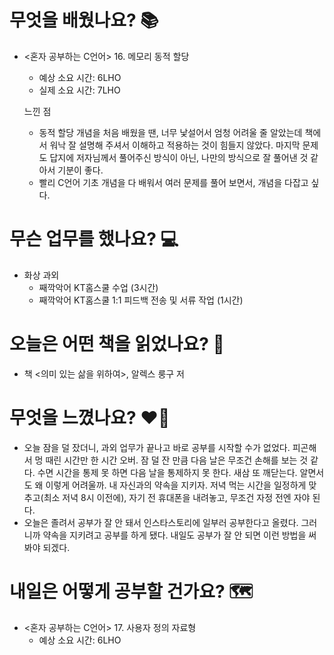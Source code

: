# 무엇을 배웠나요? 📚
- <혼자 공부하는 C언어> 16. 메모리 동적 할당
    - 예상 소요 시간: 6LHO
    - 실제 소요 시간: 7LHO

    느낀 점
    - 동적 할당 개념을 처음 배웠을 땐, 너무 낯설어서 엄청 어려울 줄 알았는데 책에서 워낙 잘 설명해 주셔서 이해하고 적용하는 것이 힘들지 않았다. 마지막 문제도 답지에 저자님께서 풀어주신 방식이 아닌, 나만의 방식으로 잘 풀어낸 것 같아서 기분이 좋다.
    - 빨리 C언어 기초 개념을 다 배워서 여러 문제를 풀어 보면서, 개념을 다잡고 싶다.

# 무슨 업무를 했나요? 💻
- 화상 과외
    - 째깍악어 KT홈스쿨 수업 (3시간)
    - 째깍악어 KT홈스쿨 1:1 피드백 전송 및 서류 작업 (1시간)

# 오늘은 어떤 책을 읽었나요? 📖
- 책 <의미 있는 삶을 위하여>, 알렉스 룽구 저

# 무엇을 느꼈나요? ❤️‍🔥
- 오늘 잠을 덜 잤더니, 과외 업무가 끝나고 바로 공부를 시작할 수가 없었다. 피곤해서 멍 때린 시간만 한 시간 오버. 잠 덜 잔 만큼 다음 날은 무조건 손해를 보는 것 같다. 수면 시간을 통제 못 하면 다음 날을 통제하지 못 한다. 새삼 또 깨닫는다. 알면서도 왜 이렇게 어려울까. 내 자신과의 약속을 지키자. 저녁 먹는 시간을 일정하게 맞추고(최소 저녁 8시 이전에), 자기 전 휴대폰을 내려놓고, 무조건 자정 전엔 자야 된다.
- 오늘은 졸려서 공부가 잘 안 돼서 인스타스토리에 일부러 공부한다고 올렸다. 그러니까 약속을 지키려고 공부를 하게 됐다. 내일도 공부가 잘 안 되면 이런 방법을 써봐야 되겠다.

# 내일은 어떻게 공부할 건가요? 🗺
- <혼자 공부하는 C언어> 17. 사용자 정의 자료형
    - 예상 소요 시간: 6LHO